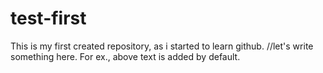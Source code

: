 # test-first
This is my first created repository, as i started to learn github.
//let's write something here. For ex., above text is added by default.
